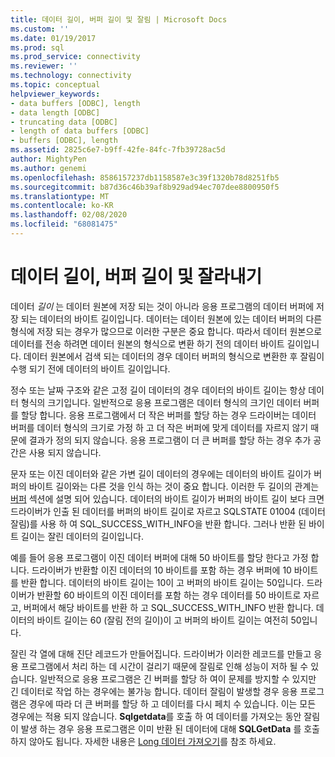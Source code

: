 ```yaml
---
title: 데이터 길이, 버퍼 길이 및 잘림 | Microsoft Docs
ms.custom: ''
ms.date: 01/19/2017
ms.prod: sql
ms.prod_service: connectivity
ms.reviewer: ''
ms.technology: connectivity
ms.topic: conceptual
helpviewer_keywords:
- data buffers [ODBC], length
- data length [ODBC]
- truncating data [ODBC]
- length of data buffers [ODBC]
- buffers [ODBC], length
ms.assetid: 2825c6e7-b9ff-42fe-84fc-7fb39728ac5d
author: MightyPen
ms.author: genemi
ms.openlocfilehash: 8586157237db1158587e3c39f1320b78d8251fb5
ms.sourcegitcommit: b87d36c46b39af8b929ad94ec707dee8800950f5
ms.translationtype: MT
ms.contentlocale: ko-KR
ms.lasthandoff: 02/08/2020
ms.locfileid: "68081475"
---
```

# <a name="data-length-buffer-length-and-truncation"></a>데이터 길이, 버퍼 길이 및 잘라내기
데이터 *길이* 는 데이터 원본에 저장 되는 것이 아니라 응용 프로그램의 데이터 버퍼에 저장 되는 데이터의 바이트 길이입니다. 데이터는 데이터 원본에 있는 데이터 버퍼의 다른 형식에 저장 되는 경우가 많으므로 이러한 구분은 중요 합니다. 따라서 데이터 원본으로 데이터를 전송 하려면 데이터 원본의 형식으로 변환 하기 전의 데이터 바이트 길이입니다. 데이터 원본에서 검색 되는 데이터의 경우 데이터 버퍼의 형식으로 변환한 후 잘림이 수행 되기 전에 데이터의 바이트 길이입니다.  
  
 정수 또는 날짜 구조와 같은 고정 길이 데이터의 경우 데이터의 바이트 길이는 항상 데이터 형식의 크기입니다. 일반적으로 응용 프로그램은 데이터 형식의 크기인 데이터 버퍼를 할당 합니다. 응용 프로그램에서 더 작은 버퍼를 할당 하는 경우 드라이버는 데이터 버퍼를 데이터 형식의 크기로 가정 하 고 더 작은 버퍼에 맞게 데이터를 자르지 않기 때문에 결과가 정의 되지 않습니다. 응용 프로그램이 더 큰 버퍼를 할당 하는 경우 추가 공간은 사용 되지 않습니다.  
  
 문자 또는 이진 데이터와 같은 가변 길이 데이터의 경우에는 데이터의 바이트 길이가 버퍼의 바이트 길이와는 다른 것을 인식 하는 것이 중요 합니다. 이러한 두 길이의 관계는 [버퍼](../../../odbc/reference/develop-app/buffers.md) 섹션에 설명 되어 있습니다. 데이터의 바이트 길이가 버퍼의 바이트 길이 보다 크면 드라이버가 인출 된 데이터를 버퍼의 바이트 길이로 자르고 SQLSTATE 01004 (데이터 잘림)를 사용 하 여 SQL_SUCCESS_WITH_INFO을 반환 합니다. 그러나 반환 된 바이트 길이는 잘린 데이터의 길이입니다.  
  
 예를 들어 응용 프로그램이 이진 데이터 버퍼에 대해 50 바이트를 할당 한다고 가정 합니다. 드라이버가 반환할 이진 데이터의 10 바이트를 포함 하는 경우 버퍼에 10 바이트를 반환 합니다. 데이터의 바이트 길이는 10이 고 버퍼의 바이트 길이는 50입니다. 드라이버가 반환할 60 바이트의 이진 데이터를 포함 하는 경우 데이터를 50 바이트로 자르고, 버퍼에서 해당 바이트를 반환 하 고 SQL_SUCCESS_WITH_INFO 반환 합니다. 데이터의 바이트 길이는 60 (잘림 전의 길이)이 고 버퍼의 바이트 길이는 여전히 50입니다.  
  
 잘린 각 열에 대해 진단 레코드가 만들어집니다. 드라이버가 이러한 레코드를 만들고 응용 프로그램에서 처리 하는 데 시간이 걸리기 때문에 잘림로 인해 성능이 저하 될 수 있습니다. 일반적으로 응용 프로그램은 긴 버퍼를 할당 하 여이 문제를 방지할 수 있지만 긴 데이터로 작업 하는 경우에는 불가능 합니다. 데이터 잘림이 발생할 경우 응용 프로그램은 경우에 따라 더 큰 버퍼를 할당 하 고 데이터를 다시 페치 수 있습니다. 이는 모든 경우에는 적용 되지 않습니다. **Sqlgetdata**를 호출 하 여 데이터를 가져오는 동안 잘림이 발생 하는 경우 응용 프로그램은 이미 반환 된 데이터에 대해 **SQLGetData** 를 호출 하지 않아도 됩니다. 자세한 내용은 [Long 데이터 가져오기](../../../odbc/reference/develop-app/getting-long-data.md)를 참조 하세요.
